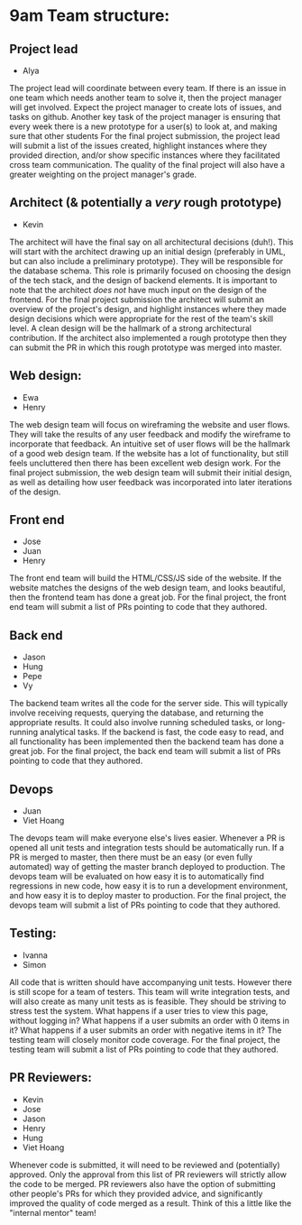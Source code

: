 # 9am Team structure:

## Project lead
 - Alya
 
The project lead will coordinate between every team. If there is an issue in one team which needs 
another team to solve it, then the project manager will get involved. Expect the project 
manager to create lots of issues, and tasks on github.
Another key task of the project manager is ensuring that every week there is a 
new prototype for a user(s) to look at, and making sure that other students
For the final project submission, the project lead will submit a list of the issues 
created, highlight instances where they provided direction, and/or show specific
instances where they facilitated cross team communication.  The quality of the final
project will also have a greater weighting on the project manager's grade.


## Architect (& potentially a *very* rough prototype)
 - Kevin

The architect will have the final say on all architectural decisions (duh!). This
will start with the architect drawing up an initial design (preferably in UML, 
but can also include a preliminary prototype). They will be responsible for the 
database schema. This role is primarily focused on choosing the design of the
tech stack, and the design of backend elements.  It is important to note that
the architect *does not* have much input on the design of the frontend. For the 
final project submission the architect will submit an overview of the project's 
design, and highlight instances where they made design decisions which were 
appropriate for the rest of the team's skill level.  A clean design will be the 
hallmark of a strong architectural contribution. If the architect also 
implemented a rough prototype then they can submit the PR in which this rough 
prototype was merged into master.

## Web design:
 - Ewa
 - Henry

 The web design team will focus on wireframing the website and user flows. They
 will take the results of any user feedback and modify the wireframe to 
 incorporate that feedback.  An intuitive set of user flows will be the hallmark
 of a good web design team. If the website has a lot of functionality, but still 
 feels uncluttered then there has been excellent web design work. For the final 
 project submission, the web design team will submit their initial design, as
 well as detailing how user feedback was incorporated into later iterations of 
 the design.

## Front end
 - Jose
 - Juan
 - Henry

The front end team will build the HTML/CSS/JS side of the website. If the 
website matches the designs of the web design team, and looks beautiful, then
the frontend team has done a great job. For the final project, the front end 
team will submit a list of PRs pointing to code that they authored.

## Back end
 - Jason
 - Hung
 - Pepe
 - Vy

The backend team writes all the code for the server side. This will typically 
involve receiving requests, querying the database, and returning the appropriate
results. It could also involve running scheduled tasks, or long-running 
analytical tasks. If the backend is fast, the code easy to read, and all 
functionality has been implemented then the backend team has done a great job.
For the final project, the back end team will submit a list of PRs pointing to 
code that they authored.


## Devops
 - Juan
 - Viet Hoang

The devops team will make everyone else's lives easier. Whenever a PR is opened
all unit tests and integration tests should be automatically run. If a PR is 
merged to master, then there must be an easy (or even fully automated) way of 
getting the master branch deployed to production.  The devops team will be 
evaluated on how easy it is to automatically find regressions in new code, how 
easy it is to run a development environment, and how easy it is to deploy master
to production. For the final project, the devops team will submit a list of PRs 
pointing to code that they authored.

## Testing:
 - Ivanna
 - Simon

All code that is written should have accompanying unit tests. However there is
still scope for a team of testers. This team will write integration tests, and
will also create as many unit tests as is feasible. They should be striving to 
stress test the system. What happens if a user tries to view this page, without 
logging in? What happens if a user submits an order with 0 items in it?
What happens if a user submits an order with negative items in it?  The testing
team will closely monitor code coverage. For the final project, the testing team 
will submit a list of PRs pointing to code that they authored.

## PR Reviewers:
 - Kevin
 - Jose
 - Jason
 - Henry
 - Hung
 - Viet Hoang

Whenever code is submitted, it will need to be reviewed and (potentially) 
approved.  Only the approval from this list of PR reviewers will strictly allow
the code to be merged. PR reviewers also have the option of submitting other 
people's PRs for which they provided advice, and significantly improved the 
quality of code merged as a result.  Think of this a little like the "internal 
mentor" team!

